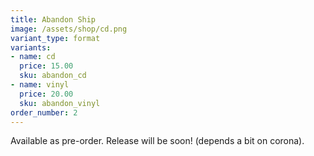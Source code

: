 ```yaml
---
title: Abandon Ship
image: /assets/shop/cd.png
variant_type: format
variants:
- name: cd
  price: 15.00
  sku: abandon_cd
- name: vinyl
  price: 20.00
  sku: abandon_vinyl
order_number: 2
---
```


Available as pre-order.
Release will be soon! (depends a bit on corona).

